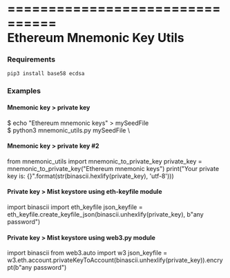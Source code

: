 ================================ \
Ethereum Mnemonic Key Utils
================================

### Requirements

`pip3 install base58 ecdsa`


### Examples

#### Mnemonic key > private key

$ echo "Ethereum mnemonic keys" > mySeedFile \
$ python3 mnemonic_utils.py mySeedFile \


#### Mnemonic key > private key #2

from mnemonic_utils import mnemonic_to_private_key
private_key = mnemonic_to_private_key("Ethereum mnemonic keys")
print("Your private key is: {}".format(str(binascii.hexlify(private_key), 'utf-8')))


#### Private key > Mist keystore using eth-keyfile module

import binascii
import eth_keyfile
json_keyfile = eth_keyfile.create_keyfile_json(binascii.unhexlify(private_key), b"any password")


#### Private key > Mist keystore using web3.py module

import binascii
from web3.auto import w3
json_keyfile = w3.eth.account.privateKeyToAccount(binascii.unhexlify(private_key)).encrypt(b"any password")
